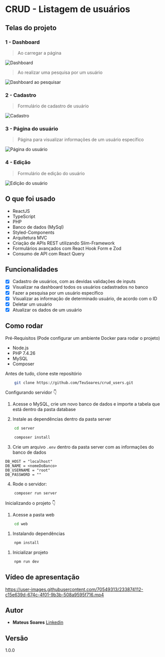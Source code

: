 # CRUD - Listagem de usuários

## Telas do projeto

### 1 - Dashboard
> Ao carregar a página

![Dashboard](https://i.imgur.com/mBZQ753.png)

> Ao realizar uma pesquisa por um usuário

![Dashboard ao pesquisar](https://i.imgur.com/34jh75I.png)

### 2 - Cadastro
> Formulário de cadastro de usuário

![Cadastro](https://i.imgur.com/UjpfPiH.png)

### 3 - Página do usuário
> Página para visualizar informações de um usuário específico

![Página do usuário](https://i.imgur.com/CXOPOAq.png)

### 4 - Edição
> Formulário de edição do usuário

![Edição do usuário](https://i.imgur.com/466Z4LE.png)

## O que foi usado

* ReactJS
* TypeScript
* PHP
* Banco de dados (MySql)
* Styled-Components
* Arquitetura MVC
* Criação de APIs REST utilizando Slim-Framework
* Formulários avançados com React Hook Form e Zod
* Consumo de API com React Query

## Funcionalidades
* [x] Cadastro de usuários, com as devidas validações de inputs
* [x] Visualizar na dashboard todos os usuários cadastrados no banco
* [x] Fazer a pesquisa por um usuário específico
* [x] Visualizar as informação de determinado usuário, de acordo com o ID
* [x] Deletar um usuário
* [x] Atualizar os dados de um usuário

## Como rodar

Pré-Requisitos (Pode configurar um ambiente Docker para rodar o projeto)
* Node.js
* PHP 7.4.26
* MySQL
* Composer
  
Antes de tudo, clone este repositório
```bash
    git clone https://github.com/TeuSoares/crud_users.git
```

Configurando servidor 👇

1. Acesse o MySQL, crie um novo banco de dados e importe a tabela que está dentro da pasta database
  
2. Instale as dependências dentro da pasta server
```bash
    cd server
```
```bash
    composer install
```

3. Crie um arquivo `.env` dentro da pasta server com as informações do banco de dados
```
DB_HOST = "localhost"
DB_NAME = <nomeDoBanco>
DB_USERNAME = "root"
DB_PASSWORD = ""
```

4. Rode o servidor:
```bash
    composer run server
```

Inicializando o projeto 👇

1. Acesse a pasta web
```bash
    cd web
```

1. Instalando dependências
```bash
    npm install
```

1. Inicializar projeto
```bash
    npm run dev
```

## Vídeo de apresentação

https://user-images.githubusercontent.com/70549313/233874112-c15e639d-674c-4f01-9b3b-508a9595f716.mp4

## Autor

* **Mateus Soares** [Linkedin](https://www.linkedin.com/in/mateus-soares-santos/)

## Versão

1.0.0
